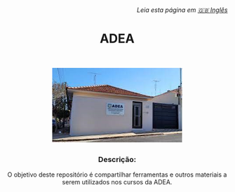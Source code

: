 <h6 align="right">Leia esta página em <a href="https://github.com/kevindexter22/ADEA/blob/main/README.md" target="_blank" rel="noopener noreferrer">🇬🇧 Inglês</a></h6>

<h1 align="center">ADEA</h1>

<br>

<!-- ADEA --><p align="center"><img align="center" alt="Kevin-ADEA-Banner" src="https://github.com/kevindexter22/ADEA/blob/main/Images/ADEA.png"></p>
 
 ##

<h3 align="center">Descrição:</h3>

<p align="center">O objetivo deste repositório é compartilhar ferramentas e outros materiais a serem utilizados nos cursos da ADEA.</p>

##

